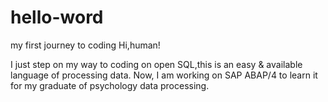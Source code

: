 # hello-word
my first journey to coding
Hi,human!

I just step on my way to coding on open SQL,this is an easy & available language of processing data.
Now, I am working on SAP ABAP/4 to learn it for my graduate of psychology data processing.
